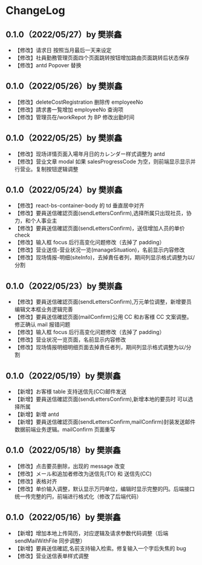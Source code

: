 # ChangeLog

## 0.1.0（2022/05/27）by 樊崇鑫

- 【修改】请求日 按照当月最后一天来设定
- 【修改】社員勤務管理页面四个页面跳转按钮增加路由页面跳转后状态保存
- 【修改】antd Popover 替换

## 0.1.0（2022/05/26）by 樊崇鑫

- 【修改】deleteCostRegistration 删除传 employeeNo
- 【修改】請求書一覧增加 employeeNo 查询项
- 【修改】管理员在/workRepot 为 BP 修改出勤时间

## 0.1.0（2022/05/25）by 樊崇鑫

- 【修改】现场详情页面入場年月日的カレンダー样式调整为 antd
- 【修改】营业文章 modal 如果 salesProgressCode 为空，则前端显示显示并行营业。复制按钮逻辑调整

## 0.1.0（2022/05/24）by 樊崇鑫

- 【修改】react-bs-container-body 的 td 垂直居中对齐
- 【修改】要員送信確認页面(sendLettersConfirm),选择所属只出现社员，协力，和个人事业主
- 【修改】要員送信確認页面(sendLettersConfirm)，送信增加人员的单价 check
- 【修改】输入框 focus 后行高变化问题修改（去掉了 padding）
- 【修改】营业送信-营业状况一览(manageSituation)，名前显示内容修改
- 【修改】现场情报-明细(siteInfo)，去掉責任者列，期间列显示格式调整为以/分割

## 0.1.0（2022/05/23）by 樊崇鑫

- 【修改】要員送信確認页面(sendLettersConfirm),万元单位调整，新增要员编辑文本框业务逻辑完善
- 【修改】要員送信確認页面(mailConfirm)公用 CC 和お客様 CC 文案调整。修正确认 mail 报错问题
- 【修改】输入框 focus 后行高变化问题修改（去掉了 padding）
- 【修改】营业状况一览页面，名前显示内容修改
- 【修改】现场情报明细明细页面去掉責任者列，期间列显示格式调整为以/分割

## 0.1.0（2022/05/19）by 樊崇鑫

- 【新增】お客様 table 支持送信先(CC)邮件发送
- 【新增】要員送信確認页面(sendLettersConfirm),新增本地的要员时 可以选择所属
- 【新增】新增 antd
- 【新增】要員送信確認页面(sendLettersConfirm,mailConfirm)封装发送邮件数据前端业务逻辑。mailConfirm 页面重写

## 0.1.0（2022/05/18）by 樊崇鑫

- 【修改】点击要员删除，出现的 message 改变
- 【修改】メール和追加者修改为送信先(TO) 和 送信先(CC)
- 【修改】表格对齐
- 【修改】单价输入调整，默认显示万円单位，编辑时显示完整的円。后端接口统一传完整的円，前端进行格式化（修改了后端代码）

## 0.1.0（2022/05/16）by 樊崇鑫

- 【新增】增加本地上传简历，对应逻辑及请求参数代码调整（后端 sendMailWithFile 同步调整）
- 【新增】要員送信確認,名前支持输入检索。修复输入一个字后失焦的 bug
- 【修改】营业送信表单样式调整
